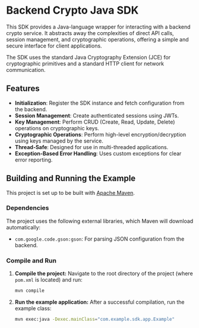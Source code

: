 # Backend Crypto Java SDK

This SDK provides a Java-language wrapper for interacting with a backend crypto service. It abstracts away the complexities of direct API calls, session management, and cryptographic operations, offering a simple and secure interface for client applications.

The SDK uses the standard Java Cryptography Extension (JCE) for cryptographic primitives and a standard HTTP client for network communication.

## Features

-   **Initialization**: Register the SDK instance and fetch configuration from the backend.
-   **Session Management**: Create authenticated sessions using JWTs.
-   **Key Management**: Perform CRUD (Create, Read, Update, Delete) operations on cryptographic keys.
-   **Cryptographic Operations**: Perform high-level encryption/decryption using keys managed by the service.
-   **Thread-Safe**: Designed for use in multi-threaded applications.
-   **Exception-Based Error Handling**: Uses custom exceptions for clear error reporting.

## Building and Running the Example

This project is set up to be built with [Apache Maven](https://maven.apache.org/).

### Dependencies

The project uses the following external libraries, which Maven will download automatically:

-   `com.google.code.gson:gson`: For parsing JSON configuration from the backend.

### Compile and Run

1.  **Compile the project:**
    Navigate to the root directory of the project (where `pom.xml` is located) and run:
    ```sh
    mvn compile
    ```

2.  **Run the example application:**
    After a successful compilation, run the example class:
    ```sh
    mvn exec:java -Dexec.mainClass="com.example.sdk.app.Example"
    ```
